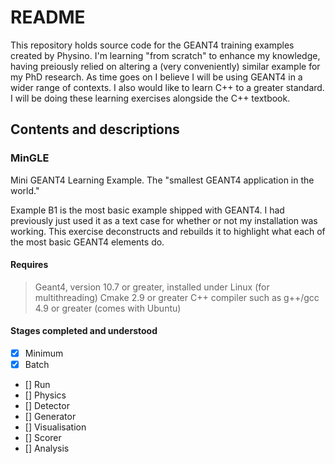# README #

This repository holds source code for the GEANT4 training examples created by 
Physino. I'm learning "from scratch" to enhance my knowledge, having preiously 
relied on altering a (very conveniently) similar example for my PhD research. As
 time goes on I believe I will be using GEANT4 in a wider range of contexts. I 
also would like to learn C++ to a greater standard. I will be doing these 
learning exercises alongside the C++ textbook.

## Contents and descriptions

### MinGLE
Mini GEANT4 Learning Example. The "smallest GEANT4 application in the world."

Example B1 is the most basic example shipped with GEANT4. I had previously just 
used it as a text case for whether or not my installation was working. This 
exercise deconstructs and rebuilds it to highlight what each of the most basic 
GEANT4 elements do.

#### Requires
> Geant4, version 10.7 or greater, installed under Linux (for multithreading)
> Cmake 2.9 or greater
> C++ compiler such as g++/gcc 4.9 or greater (comes with Ubuntu)

#### Stages completed and understood
- [x] Minimum
- [x] Batch
- [] Run
- [] Physics
- [] Detector
- [] Generator
- [] Visualisation
- [] Scorer
- [] Analysis